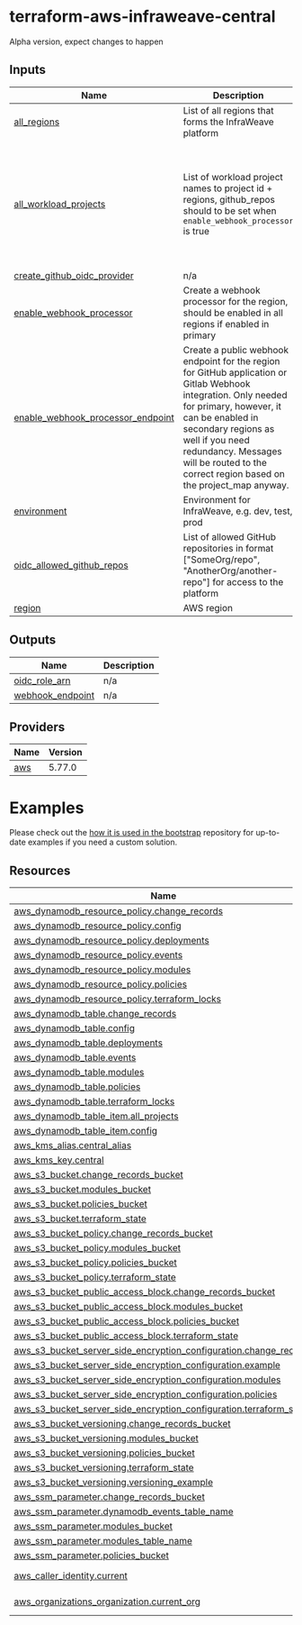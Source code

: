 # terraform-aws-infraweave-central

Alpha version, expect changes to happen

<!-- BEGIN_TF_DOCS -->

<!-- END_TF_DOCS -->
<!-- BEGINNING OF PRE-COMMIT-TERRAFORM DOCS HOOK -->


## Inputs

| Name | Description | Type | Default | Required |
|------|-------------|------|---------|:--------:|
| <a name="input_all_regions"></a> [all\_regions](#input\_all\_regions) | List of all regions that forms the InfraWeave platform | `list(string)` | n/a | yes |
| <a name="input_all_workload_projects"></a> [all\_workload\_projects](#input\_all\_workload\_projects) | List of workload project names to project id + regions, github\_repos should to be set when `enable_webhook_processor` is true | <pre>list(<br/>    object({<br/>      project_id          = string<br/>      name                = string<br/>      description         = string<br/>      regions             = list(string)<br/>      github_repos_deploy = list(string)<br/>      github_repos_oidc   = list(string)<br/>    })<br/>  )</pre> | n/a | yes |
| <a name="input_create_github_oidc_provider"></a> [create\_github\_oidc\_provider](#input\_create\_github\_oidc\_provider) | n/a | `bool` | `true` | no |
| <a name="input_enable_webhook_processor"></a> [enable\_webhook\_processor](#input\_enable\_webhook\_processor) | Create a webhook processor for the region, should be enabled in all regions if enabled in primary | `bool` | `false` | no |
| <a name="input_enable_webhook_processor_endpoint"></a> [enable\_webhook\_processor\_endpoint](#input\_enable\_webhook\_processor\_endpoint) | Create a public webhook endpoint for the region for GitHub application or Gitlab Webhook integration. Only needed for primary, however, it can be enabled in secondary regions as well if you need redundancy. Messages will be routed to the correct region based on the project\_map anyway. | `bool` | `false` | no |
| <a name="input_environment"></a> [environment](#input\_environment) | Environment for InfraWeave, e.g. dev, test, prod | `string` | n/a | yes |
| <a name="input_oidc_allowed_github_repos"></a> [oidc\_allowed\_github\_repos](#input\_oidc\_allowed\_github\_repos) | List of allowed GitHub repositories in format ["SomeOrg/repo", "AnotherOrg/another-repo"] for access to the platform | `list(string)` | `[]` | no |
| <a name="input_region"></a> [region](#input\_region) | AWS region | `string` | n/a | yes |

## Outputs

| Name | Description |
|------|-------------|
| <a name="output_oidc_role_arn"></a> [oidc\_role\_arn](#output\_oidc\_role\_arn) | n/a |
| <a name="output_webhook_endpoint"></a> [webhook\_endpoint](#output\_webhook\_endpoint) | n/a |

## Providers

| Name | Version |
|------|---------|
| <a name="provider_aws"></a> [aws](#provider\_aws) | 5.77.0 |

# Examples

Please check out the [how it is used in the bootstrap](https://github.com/infraweave-io/aws-bootstrap/blob/main/central.tf) repository for up-to-date examples if you need a custom solution.

## Resources

| Name | Type |
|------|------|
| [aws_dynamodb_resource_policy.change_records](https://registry.terraform.io/providers/hashicorp/aws/latest/docs/resources/dynamodb_resource_policy) | resource |
| [aws_dynamodb_resource_policy.config](https://registry.terraform.io/providers/hashicorp/aws/latest/docs/resources/dynamodb_resource_policy) | resource |
| [aws_dynamodb_resource_policy.deployments](https://registry.terraform.io/providers/hashicorp/aws/latest/docs/resources/dynamodb_resource_policy) | resource |
| [aws_dynamodb_resource_policy.events](https://registry.terraform.io/providers/hashicorp/aws/latest/docs/resources/dynamodb_resource_policy) | resource |
| [aws_dynamodb_resource_policy.modules](https://registry.terraform.io/providers/hashicorp/aws/latest/docs/resources/dynamodb_resource_policy) | resource |
| [aws_dynamodb_resource_policy.policies](https://registry.terraform.io/providers/hashicorp/aws/latest/docs/resources/dynamodb_resource_policy) | resource |
| [aws_dynamodb_resource_policy.terraform_locks](https://registry.terraform.io/providers/hashicorp/aws/latest/docs/resources/dynamodb_resource_policy) | resource |
| [aws_dynamodb_table.change_records](https://registry.terraform.io/providers/hashicorp/aws/latest/docs/resources/dynamodb_table) | resource |
| [aws_dynamodb_table.config](https://registry.terraform.io/providers/hashicorp/aws/latest/docs/resources/dynamodb_table) | resource |
| [aws_dynamodb_table.deployments](https://registry.terraform.io/providers/hashicorp/aws/latest/docs/resources/dynamodb_table) | resource |
| [aws_dynamodb_table.events](https://registry.terraform.io/providers/hashicorp/aws/latest/docs/resources/dynamodb_table) | resource |
| [aws_dynamodb_table.modules](https://registry.terraform.io/providers/hashicorp/aws/latest/docs/resources/dynamodb_table) | resource |
| [aws_dynamodb_table.policies](https://registry.terraform.io/providers/hashicorp/aws/latest/docs/resources/dynamodb_table) | resource |
| [aws_dynamodb_table.terraform_locks](https://registry.terraform.io/providers/hashicorp/aws/latest/docs/resources/dynamodb_table) | resource |
| [aws_dynamodb_table_item.all_projects](https://registry.terraform.io/providers/hashicorp/aws/latest/docs/resources/dynamodb_table_item) | resource |
| [aws_dynamodb_table_item.config](https://registry.terraform.io/providers/hashicorp/aws/latest/docs/resources/dynamodb_table_item) | resource |
| [aws_kms_alias.central_alias](https://registry.terraform.io/providers/hashicorp/aws/latest/docs/resources/kms_alias) | resource |
| [aws_kms_key.central](https://registry.terraform.io/providers/hashicorp/aws/latest/docs/resources/kms_key) | resource |
| [aws_s3_bucket.change_records_bucket](https://registry.terraform.io/providers/hashicorp/aws/latest/docs/resources/s3_bucket) | resource |
| [aws_s3_bucket.modules_bucket](https://registry.terraform.io/providers/hashicorp/aws/latest/docs/resources/s3_bucket) | resource |
| [aws_s3_bucket.policies_bucket](https://registry.terraform.io/providers/hashicorp/aws/latest/docs/resources/s3_bucket) | resource |
| [aws_s3_bucket.terraform_state](https://registry.terraform.io/providers/hashicorp/aws/latest/docs/resources/s3_bucket) | resource |
| [aws_s3_bucket_policy.change_records_bucket](https://registry.terraform.io/providers/hashicorp/aws/latest/docs/resources/s3_bucket_policy) | resource |
| [aws_s3_bucket_policy.modules_bucket](https://registry.terraform.io/providers/hashicorp/aws/latest/docs/resources/s3_bucket_policy) | resource |
| [aws_s3_bucket_policy.policies_bucket](https://registry.terraform.io/providers/hashicorp/aws/latest/docs/resources/s3_bucket_policy) | resource |
| [aws_s3_bucket_policy.terraform_state](https://registry.terraform.io/providers/hashicorp/aws/latest/docs/resources/s3_bucket_policy) | resource |
| [aws_s3_bucket_public_access_block.change_records_bucket](https://registry.terraform.io/providers/hashicorp/aws/latest/docs/resources/s3_bucket_public_access_block) | resource |
| [aws_s3_bucket_public_access_block.modules_bucket](https://registry.terraform.io/providers/hashicorp/aws/latest/docs/resources/s3_bucket_public_access_block) | resource |
| [aws_s3_bucket_public_access_block.policies_bucket](https://registry.terraform.io/providers/hashicorp/aws/latest/docs/resources/s3_bucket_public_access_block) | resource |
| [aws_s3_bucket_public_access_block.terraform_state](https://registry.terraform.io/providers/hashicorp/aws/latest/docs/resources/s3_bucket_public_access_block) | resource |
| [aws_s3_bucket_server_side_encryption_configuration.change_records](https://registry.terraform.io/providers/hashicorp/aws/latest/docs/resources/s3_bucket_server_side_encryption_configuration) | resource |
| [aws_s3_bucket_server_side_encryption_configuration.example](https://registry.terraform.io/providers/hashicorp/aws/latest/docs/resources/s3_bucket_server_side_encryption_configuration) | resource |
| [aws_s3_bucket_server_side_encryption_configuration.modules](https://registry.terraform.io/providers/hashicorp/aws/latest/docs/resources/s3_bucket_server_side_encryption_configuration) | resource |
| [aws_s3_bucket_server_side_encryption_configuration.policies](https://registry.terraform.io/providers/hashicorp/aws/latest/docs/resources/s3_bucket_server_side_encryption_configuration) | resource |
| [aws_s3_bucket_server_side_encryption_configuration.terraform_state](https://registry.terraform.io/providers/hashicorp/aws/latest/docs/resources/s3_bucket_server_side_encryption_configuration) | resource |
| [aws_s3_bucket_versioning.change_records_bucket](https://registry.terraform.io/providers/hashicorp/aws/latest/docs/resources/s3_bucket_versioning) | resource |
| [aws_s3_bucket_versioning.modules_bucket](https://registry.terraform.io/providers/hashicorp/aws/latest/docs/resources/s3_bucket_versioning) | resource |
| [aws_s3_bucket_versioning.policies_bucket](https://registry.terraform.io/providers/hashicorp/aws/latest/docs/resources/s3_bucket_versioning) | resource |
| [aws_s3_bucket_versioning.terraform_state](https://registry.terraform.io/providers/hashicorp/aws/latest/docs/resources/s3_bucket_versioning) | resource |
| [aws_s3_bucket_versioning.versioning_example](https://registry.terraform.io/providers/hashicorp/aws/latest/docs/resources/s3_bucket_versioning) | resource |
| [aws_ssm_parameter.change_records_bucket](https://registry.terraform.io/providers/hashicorp/aws/latest/docs/resources/ssm_parameter) | resource |
| [aws_ssm_parameter.dynamodb_events_table_name](https://registry.terraform.io/providers/hashicorp/aws/latest/docs/resources/ssm_parameter) | resource |
| [aws_ssm_parameter.modules_bucket](https://registry.terraform.io/providers/hashicorp/aws/latest/docs/resources/ssm_parameter) | resource |
| [aws_ssm_parameter.modules_table_name](https://registry.terraform.io/providers/hashicorp/aws/latest/docs/resources/ssm_parameter) | resource |
| [aws_ssm_parameter.policies_bucket](https://registry.terraform.io/providers/hashicorp/aws/latest/docs/resources/ssm_parameter) | resource |
| [aws_caller_identity.current](https://registry.terraform.io/providers/hashicorp/aws/latest/docs/data-sources/caller_identity) | data source |
| [aws_organizations_organization.current_org](https://registry.terraform.io/providers/hashicorp/aws/latest/docs/data-sources/organizations_organization) | data source |
<!-- END OF PRE-COMMIT-TERRAFORM DOCS HOOK -->
